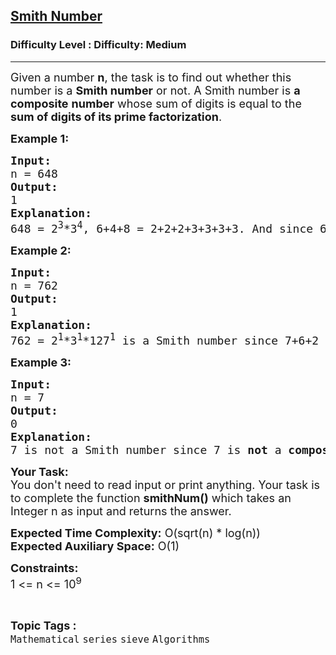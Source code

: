 <h2><a href="https://www.geeksforgeeks.org/problems/smith-number4132/1">Smith Number</a></h2><h3>Difficulty Level : Difficulty: Medium</h3><hr><div class="problems_problem_content__Xm_eO"><p><span style="font-size: 18px;">Given a number <strong>n</strong>, the task is to find out whether this number is a <strong>Smith number</strong> or not. A Smith number is <strong>a composite</strong> <strong>number</strong> whose sum of digits is equal to the <strong>sum of digits of its prime factorization</strong>.</span></p>
<p><span style="font-size: 18px;"><strong>Example 1:</strong></span></p>
<pre><span style="font-size: 18px;"><strong>Input:</strong></span>
<span style="font-size: 18px;">n = 648</span>
<span style="font-size: 18px;"><strong>Output:</strong></span>
<span style="font-size: 18px;">1</span>
<span style="font-size: 18px;"><strong>Explanation:</strong></span>
<span style="font-size: 18px;">648 = 2<sup>3</sup>*3<sup>4</sup>, 6+4+8 = 2+2+2+3+3+3+3. And since 648 is a <strong>composite number</strong>, 648 is a Smith number.</span></pre>
<p><span style="font-size: 18px;"><strong>Example 2:</strong></span></p>
<pre><span style="font-size: 18px;"><strong>Input:</strong></span>
<span style="font-size: 18px;">n = 762</span>
<span style="font-size: 18px;"><strong>Output:</strong></span>
<span style="font-size: 18px;">1</span>
<span style="font-size: 18px;"><strong>Explanation:</strong></span>
<span style="font-size: 18px;">762 = 2<sup>1</sup>*3<sup>1</sup>*127<sup>1</sup> is a Smith number since 7+6+2 = 2+3+(1+2+7) and it is a <strong>composite number</strong>.</span></pre>
<p><span style="font-size: 18px;"><strong>Example 3:</strong></span></p>
<pre><span style="font-size: 18px;"><strong>Input:</strong></span>
<span style="font-size: 18px;">n = 7</span>
<span style="font-size: 18px;"><strong>Output:</strong></span>
<span style="font-size: 18px;">0</span>
<span style="font-size: 18px;"><strong>Explanation:</strong></span>
<span style="font-size: 18px;">7 is not a Smith number since 7 is <strong>not</strong> a <strong>composite number</strong>.</span></pre>
<p><span style="font-size: 18px;"><strong>Your Task:</strong><br>You don't need to read input or print anything. Your task is to complete the function <strong>smithNum()</strong> which takes an Integer n as input and returns the answer.</span></p>
<p><span style="font-size: 18px;"><strong>Expected Time Complexity:</strong> O(sqrt(n) * log(n))<br><strong>Expected Auxiliary Space:</strong> O(1)</span></p>
<p><span style="font-size: 18px;"><strong>Constraints:</strong></span><br><span style="font-size: 18px;">1 &lt;= n &lt;= 10<sup>9</sup></span></p></div><br><p><span style=font-size:18px><strong>Topic Tags : </strong><br><code>Mathematical</code>&nbsp;<code>series</code>&nbsp;<code>sieve</code>&nbsp;<code>Algorithms</code>&nbsp;